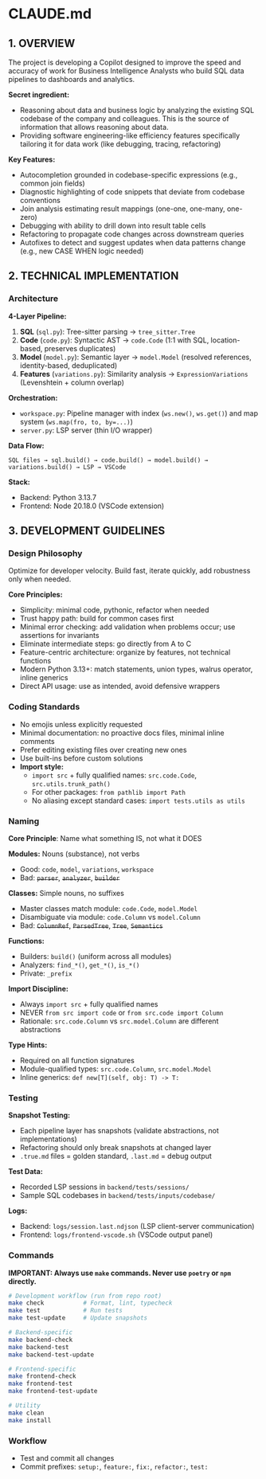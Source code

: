 # CLAUDE.md

## 1. OVERVIEW

The project is developing a Copilot designed to improve the speed and accuracy of work for Business Intelligence
Analysts who build SQL data pipelines to dashboards and analytics.

**Secret ingredient:**

- Reasoning about data and business logic by analyzing the existing SQL codebase of the company and colleagues. This is
  the source of information that allows reasoning about data.
- Providing software engineering-like efficiency features specifically tailoring it for data work (like debugging,
  tracing, refactoring)

**Key Features:**

- Autocompletion grounded in codebase-specific expressions (e.g., common join fields)
- Diagnostic highlighting of code snippets that deviate from codebase conventions
- Join analysis estimating result mappings (one-one, one-many, one-zero)
- Debugging with ability to drill down into result table cells
- Refactoring to propagate code changes across downstream queries
- Autofixes to detect and suggest updates when data patterns change (e.g., new CASE WHEN logic needed)

## 2. TECHNICAL IMPLEMENTATION

### Architecture

**4-Layer Pipeline:**
1. **SQL** (`sql.py`): Tree-sitter parsing → `tree_sitter.Tree`
2. **Code** (`code.py`): Syntactic AST → `code.Code` (1:1 with SQL, location-based, preserves duplicates)
3. **Model** (`model.py`): Semantic layer → `model.Model` (resolved references, identity-based, deduplicated)
4. **Features** (`variations.py`): Similarity analysis → `ExpressionVariations` (Levenshtein + column overlap)

**Orchestration:**
- `workspace.py`: Pipeline manager with index (`ws.new()`, `ws.get()`) and map system (`ws.map(fro, to, by=...)`)
- `server.py`: LSP server (thin I/O wrapper)

**Data Flow:**
```
SQL files → sql.build() → code.build() → model.build() → variations.build() → LSP → VSCode
```

**Stack:**
- Backend: Python 3.13.7
- Frontend: Node 20.18.0 (VSCode extension)

## 3. DEVELOPMENT GUIDELINES

### Design Philosophy

Optimize for developer velocity. Build fast, iterate quickly, add robustness only when needed.

**Core Principles:**
- Simplicity: minimal code, pythonic, refactor when needed
- Trust happy path: build for common cases first
- Minimal error checking: add validation when problems occur; use assertions for invariants
- Eliminate intermediate steps: go directly from A to C
- Feature-centric architecture: organize by features, not technical functions
- Modern Python 3.13+: match statements, union types, walrus operator, inline generics
- Direct API usage: use as intended, avoid defensive wrappers

### Coding Standards

- No emojis unless explicitly requested
- Minimal documentation: no proactive docs files, minimal inline comments
- Prefer editing existing files over creating new ones
- Use built-ins before custom solutions
- **Import style:**
  - `import src` + fully qualified names: `src.code.Code`, `src.utils.trunk_path()`
  - For other packages: `from pathlib import Path`
  - No aliasing except standard cases: `import tests.utils as utils`

### Naming

**Core Principle**: Name what something IS, not what it DOES

**Modules:** Nouns (substance), not verbs
- Good: `code`, `model`, `variations`, `workspace`
- Bad: ~~`parser`~~, ~~`analyzer`~~, ~~`builder`~~

**Classes:** Simple nouns, no suffixes
- Master classes match module: `code.Code`, `model.Model`
- Disambiguate via module: `code.Column` vs `model.Column`
- Bad: ~~`ColumnRef`~~, ~~`ParsedTree`~~, ~~`Tree`~~, ~~`Semantics`~~

**Functions:**
- Builders: `build()` (uniform across all modules)
- Analyzers: `find_*()`, `get_*()`, `is_*()`
- Private: `_prefix`

**Import Discipline:**
- Always `import src` + fully qualified names
- NEVER `from src import code` or `from src.code import Column`
- Rationale: `src.code.Column` vs `src.model.Column` are different abstractions

**Type Hints:**
- Required on all function signatures
- Module-qualified types: `src.code.Column`, `src.model.Model`
- Inline generics: `def new[T](self, obj: T) -> T:`

### Testing

**Snapshot Testing:**
- Each pipeline layer has snapshots (validate abstractions, not implementations)
- Refactoring should only break snapshots at changed layer
- `.true.md` files = golden standard, `.last.md` = debug output

**Test Data:**
- Recorded LSP sessions in `backend/tests/sessions/`
- Sample SQL codebases in `backend/tests/inputs/codebase/`

**Logs:**
- Backend: `logs/session.last.ndjson` (LSP client-server communication)
- Frontend: `logs/frontend-vscode.sh` (VSCode output panel)

### Commands

**IMPORTANT: Always use `make` commands. Never use `poetry` or `npm` directly.**

```bash
# Development workflow (run from repo root)
make check           # Format, lint, typecheck
make test            # Run tests
make test-update     # Update snapshots

# Backend-specific
make backend-check
make backend-test
make backend-test-update

# Frontend-specific
make frontend-check
make frontend-test
make frontend-test-update

# Utility
make clean
make install
```

### Workflow

- Test and commit all changes
- Commit prefixes: `setup:`, `feature:`, `fix:`, `refactor:`, `test:`
